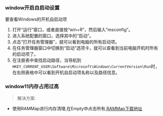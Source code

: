 ### window开启自启动设置
要查看Windows的开机自启动项
1. 打开“运行”窗口，或者直接按“win+R”，然后输入“msconfig”。
2. 进入系统配置的窗口，选择其中的“启动”。
3. 点击“打开任务管理器”，就可以看到电脑的所有启动项。
4. 在任务管理器窗口中切换到“启动”选项卡，就可以查看到当前电脑开机时所有的启动项了。
5. 在注册表中查找启动路径，当导航到`HKEY_CURRENT_USER\Software\Microsoft\Windows\CurrentVersion\Run`时，在右侧表格中可以看到开机自启动项名称以及路径信息。

### window11内存占用过高

> 解决方案:
- 使用RAMMap进行内存清理,在Empty中点击所有,[RAMMap下载地址](https://download.sysinternals.com/files/RAMMap.zip)